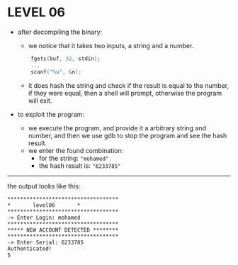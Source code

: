 # LEVEL 06

* after decompiling the binary:
	- we notice that it takes two inputs, a string and a number.
	```c
		fgets(buf, 32, stdin);
		...
		scanf("%u", &n);
	```
	- it does hash the string and check if the result is equal to the number, if they
	were equal, then a shell will prompt, otherwise the program will exit.
 
* to exploit the program:
	- we execute the program, and provide it a arbitrary string and number,
	and then we use gdb to stop the program and see the hash result.
	- we enter the found combination:
		- for the string: `"mohamed"`
		- the hash result is: `"6233785"`
---
the output looks like this:
```
***********************************
*		level06		  *
***********************************
-> Enter Login: mohamed
***********************************
***** NEW ACCOUNT DETECTED ********
***********************************
-> Enter Serial: 6233785
Authenticated!
$
```



